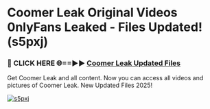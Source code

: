 # Coomer Leak Original Videos 0nlyFans Leaked - Files Updated! (s5pxj)

<h3>🔴 CLICK HERE 🌐==►► <a href="https://tinyurl.com/2jnfzry5" rel="nofollow">Coomer Leak Updated Files</a></h3>

Get Coomer Leak and all content. Now you can access all videos and pictures of Coomer Leak. New Updated Files 2025!

[![s5pxj](https://i.imgur.com/GyGTBgg.gif)](https://tinyurl.com/2jnfzry5)
